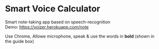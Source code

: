 # Smart Voice Calculator
Smart note-taking app based on speech-recognition </br>
Demo: https://voizer.herokuapp.com/note  </br>

Use Chrome, Allowe microphone, speak & use the words in <b>bold</b> (shown in the guide box)
